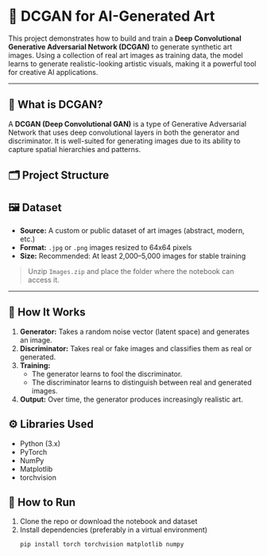 # 🎨 DCGAN for AI-Generated Art

This project demonstrates how to build and train a **Deep Convolutional Generative Adversarial Network (DCGAN)** to generate synthetic art images. Using a collection of real art images as training data, the model learns to generate realistic-looking artistic visuals, making it a powerful tool for creative AI applications.

---

## 🧠 What is DCGAN?

A **DCGAN (Deep Convolutional GAN)** is a type of Generative Adversarial Network that uses deep convolutional layers in both the generator and discriminator. It is well-suited for generating images due to its ability to capture spatial hierarchies and patterns.


## 🗂️ Project Structure

## 🖼️ Dataset

- **Source:** A custom or public dataset of art images (abstract, modern, etc.)
- **Format:** `.jpg` or `.png` images resized to 64x64 pixels
- **Size:** Recommended: At least 2,000–5,000 images for stable training

> Unzip `Images.zip` and place the folder where the notebook can access it.

---

## 🧪 How It Works

1. **Generator:** Takes a random noise vector (latent space) and generates an image.
2. **Discriminator:** Takes real or fake images and classifies them as real or generated.
3. **Training:** 
   - The generator learns to fool the discriminator.
   - The discriminator learns to distinguish between real and generated images.
4. **Output:** Over time, the generator produces increasingly realistic art.



## ⚙️ Libraries Used

- Python (3.x)
- PyTorch
- NumPy
- Matplotlib
- torchvision


## 🚀 How to Run

1. Clone the repo or download the notebook and dataset
2. Install dependencies (preferably in a virtual environment)
   ```bash
   pip install torch torchvision matplotlib numpy
